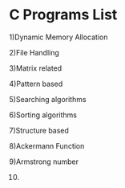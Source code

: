 # C Programs List

1)Dynamic Memory Allocation

2)File Handling

3)Matrix related

4)Pattern based

5)Searching algorithms

6)Sorting algorithms

7)Structure based

8)Ackermann Function

9)Armstrong number

10)


